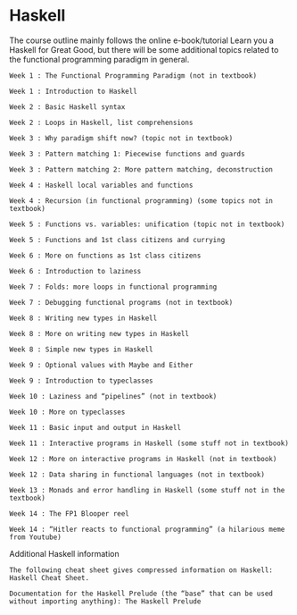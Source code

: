 # Haskell
 

The course outline mainly follows the online e-book/tutorial Learn you a Haskell for Great Good, but there will be some additional topics related to the functional programming paradigm in general.

    Week 1 : The Functional Programming Paradigm (not in textbook)

    Week 1 : Introduction to Haskell

    Week 2 : Basic Haskell syntax

    Week 2 : Loops in Haskell, list comprehensions

    Week 3 : Why paradigm shift now? (topic not in textbook)

    Week 3 : Pattern matching 1: Piecewise functions and guards

    Week 3 : Pattern matching 2: More pattern matching, deconstruction

    Week 4 : Haskell local variables and functions

    Week 4 : Recursion (in functional programming) (some topics not in textbook)

    Week 5 : Functions vs. variables: unification (topic not in textbook)

    Week 5 : Functions and 1st class citizens and currying

    Week 6 : More on functions as 1st class citizens

    Week 6 : Introduction to laziness

    Week 7 : Folds: more loops in functional programming

    Week 7 : Debugging functional programs (not in textbook)

    Week 8 : Writing new types in Haskell

    Week 8 : More on writing new types in Haskell

    Week 8 : Simple new types in Haskell

    Week 9 : Optional values with Maybe and Either

    Week 9 : Introduction to typeclasses

    Week 10 : Laziness and “pipelines” (not in textbook)

    Week 10 : More on typeclasses

    Week 11 : Basic input and output in Haskell

    Week 11 : Interactive programs in Haskell (some stuff not in textbook)

    Week 12 : More on interactive programs in Haskell (not in textbook)

    Week 12 : Data sharing in functional languages (not in textbook)

    Week 13 : Monads and error handling in Haskell (some stuff not in the textbook)

    Week 14 : The FP1 Blooper reel

    Week 14 : “Hitler reacts to functional programming” (a hilarious meme from Youtube)

Additional Haskell information

    The following cheat sheet gives compressed information on Haskell: Haskell Cheat Sheet.

    Documentation for the Haskell Prelude (the “base” that can be used without importing anything): The Haskell Prelude

